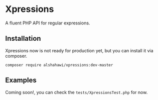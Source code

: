 Xpressions
====
A fluent PHP API for regular expressions.

## Installation
Xpressions now is not ready for production yet, but you can install it via composer.
```
composer require alshahawi/xpressions:dev-master
```

## Examples
Coming soon!, you can check the `tests/XpressionsTest.php` for now.
